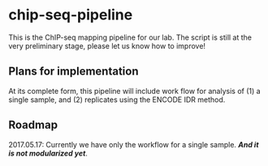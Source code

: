 # chip-seq-pipeline
This is the ChIP-seq mapping pipeline for our lab. The script is still at the very preliminary stage, please let us know how to improve!

## Plans for implementation
At its complete form, this pipeline will include work flow for analysis of (1) a single sample, and (2) replicates using the ENCODE IDR method.

## Roadmap
2017.05.17: Currently we have only the workflow for a single sample. ***And it is not modularized yet***. 
